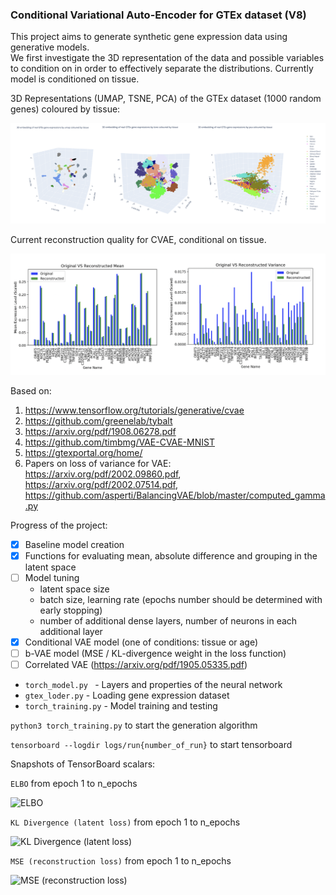 ### Conditional Variational Auto-Encoder for GTEx dataset (V8)   

This project aims to generate synthetic gene expression data using generative models.  
We first investigate the 3D representation of the data and possible variables to condition on in order to effectively separate the distributions. Currently model is conditioned on tissue.

3D Representations (UMAP, TSNE, PCA) of the GTEx dataset (1000 random genes) coloured by tissue:

![3D reprsentation](./tensorboard_imgs/3d_embeddings.png)

Current reconstruction quality for CVAE, conditional on tissue.

![reconstruction](./tensorboard_imgs/reconstruction_quality.png)

Based on:
1. https://www.tensorflow.org/tutorials/generative/cvae
2. https://github.com/greenelab/tybalt
3. https://arxiv.org/pdf/1908.06278.pdf
4. https://github.com/timbmg/VAE-CVAE-MNIST
5. https://gtexportal.org/home/
6. Papers on loss of variance for VAE: https://arxiv.org/pdf/2002.09860.pdf,
 https://arxiv.org/pdf/2002.07514.pdf,
 https://github.com/asperti/BalancingVAE/blob/master/computed_gamma.py

Progress of the project:
- [x] Baseline model creation
- [x] Functions for evaluating mean, absolute difference and grouping in the latent space
- [ ] Model tuning 
   * latent space size
   * batch size, learning rate (epochs number should be determined with early stopping)
   * number of additional dense layers, number of neurons in each additional layer
- [x] Conditional VAE model (one of conditions: tissue or age)
- [ ] b-VAE model (MSE / KL-divergence weight in the loss function)
- [ ] Correlated VAE (https://arxiv.org/pdf/1905.05335.pdf)

- `torch_model.py ` - Layers and properties of the neural network
- `gtex_loder.py` - Loading gene expression dataset
- `torch_training.py` - Model training and testing

`python3 torch_training.py` to start the generation algorithm

`tensorboard --logdir logs/run{number_of_run}` to start tensorboard

Snapshots of TensorBoard scalars:

`ELBO` from epoch 1 to n_epochs

![ELBO](./tensorboard_imgs/elbo.png)

`KL Divergence (latent loss)` from epoch 1 to n_epochs

![KL Divergence (latent loss)](./tensorboard_imgs/kl_divergence.png)

`MSE (reconstruction loss)` from epoch 1 to n_epochs

![MSE (reconstruction loss)](./tensorboard_imgs/mse.png)

